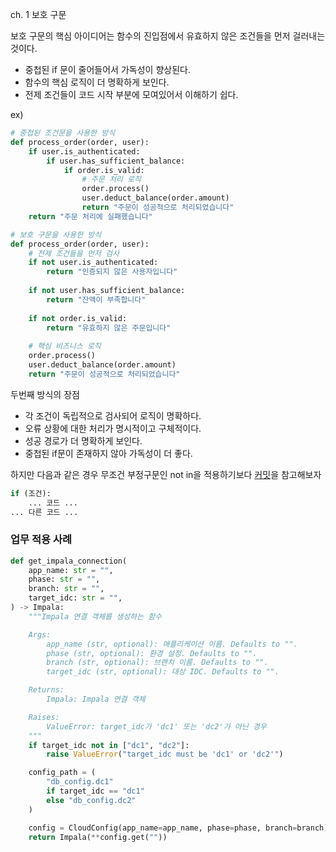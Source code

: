 ch. 1 보호 구문

보호 구문의 핵심 아이디어는 함수의 진입점에서 유효하지 않은 조건들을 먼저 걸러내는 것이다.

* 중첩된 if 문이 줄어들어서 가독성이 향상된다.
* 함수의 핵심 로직이 더 명확하게 보인다.
* 전제 조건들이 코드 시작 부분에 모여있어서 이해하기 쉽다.

ex)

```python
# 중첩된 조건문을 사용한 방식
def process_order(order, user):
    if user.is_authenticated:
        if user.has_sufficient_balance:
            if order.is_valid:
                # 주문 처리 로직
                order.process()
                user.deduct_balance(order.amount)
                return "주문이 성공적으로 처리되었습니다"
    return "주문 처리에 실패했습니다"

# 보호 구문을 사용한 방식
def process_order(order, user):
    # 전제 조건들을 먼저 검사
    if not user.is_authenticated:
        return "인증되지 않은 사용자입니다"
    
    if not user.has_sufficient_balance:
        return "잔액이 부족합니다"
        
    if not order.is_valid:
        return "유효하지 않은 주문입니다"
    
    # 핵심 비즈니스 로직
    order.process()
    user.deduct_balance(order.amount)
    return "주문이 성공적으로 처리되었습니다"
```

두번째 방식의 장점

* 각 조건이 독립적으로 검사되어 로직이 명확하다.
* 오류 상황에 대한 처리가 명시적이고 구체적이다.
* 성공 경로가 더 명확하게 보인다.
* 중첩된 if문이 존재하지 않아 가독성이 더 좋다.
 
하지만 다음과 같은 경우 무조건 부정구문인 not in을 적용하기보다 [커밋](https://github.com/Bogdanp/dramatiq/pull/470/files)을 참고해보자

```python
if (조건):
    ... 코드 ...
... 다른 코드 ...
```


### 업무 적용 사례

```python
def get_impala_connection(
    app_name: str = "",
    phase: str = "",
    branch: str = "",
    target_idc: str = "",
) -> Impala:
    """Impala 연결 객체를 생성하는 함수

    Args:
        app_name (str, optional): 애플리케이션 이름. Defaults to "".
        phase (str, optional): 환경 설정. Defaults to "".
        branch (str, optional): 브랜치 이름. Defaults to "".
        target_idc (str, optional): 대상 IDC. Defaults to "".

    Returns:
        Impala: Impala 연결 객체

    Raises:
        ValueError: target_idc가 'dc1' 또는 'dc2'가 아닌 경우
    """
    if target_idc not in ["dc1", "dc2"]:
        raise ValueError("target_idc must be 'dc1' or 'dc2'")

    config_path = (
        "db_config.dc1"
        if target_idc == "dc1"
        else "db_config.dc2"
    )

    config = CloudConfig(app_name=app_name, phase=phase, branch=branch).get(config_path)
    return Impala(**config.get(""))
```